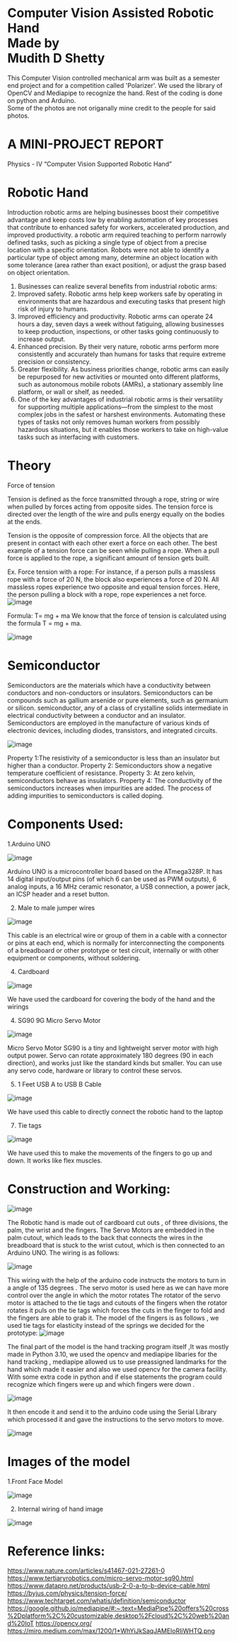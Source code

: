 # Computer Vision Assisted Robotic Hand <br>Made by <br>Mudith D Shetty
This Computer Vision controlled mechanical arm was built as a semester end project and for a competition called 'Polarizer'. We used the library of OpenCV and Mediapipe to recognize the hand. Rest of the coding is done on python and Arduino.<br>
Some of the photos are not origanally mine credit to the people for said photos.

# A MINI-PROJECT REPORT
Physics - IV 
“Computer  Vision Supported Robotic Hand” <br>

# Robotic Hand
Introduction
 robotic arms are helping businesses boost their competitive advantage and keep costs low by enabling automation of key processes that contribute to enhanced safety for workers, accelerated production, and improved productivity. a robotic arm required teaching to perform narrowly defined tasks, such as picking a single type of object from a precise location with a specific orientation. Robots were not able to identify a particular type of object among many, determine an object location with some tolerance (area rather than exact position), or adjust the grasp based on object orientation.

1. Businesses can realize several benefits from industrial robotic arms:
2. Improved safety. Robotic arms help keep workers safe by operating in environments that are hazardous and executing tasks that present high risk of injury to humans.
3. Improved efficiency and productivity. Robotic arms can operate 24 hours a day, seven days a week without fatiguing, allowing businesses to keep production, inspections, or other tasks going continuously to increase output.
4. Enhanced precision. By their very nature, robotic arms perform more consistently and accurately than humans for tasks that require extreme precision or consistency.
5. Greater flexibility. As business priorities change, robotic arms can easily be repurposed for new activities or mounted onto different platforms, such as autonomous mobile robots (AMRs), a stationary assembly line platform, or wall or shelf, as needed.
6. One of the key advantages of industrial robotic arms is their versatility for supporting multiple applications—from the simplest to the most complex jobs in the safest or harshest environments. Automating these types of tasks not only removes human workers from possibly hazardous situations, but it enables those workers to take on high-value tasks such as interfacing with customers.


# Theory
Force of tension

Tension is defined as the force transmitted through a rope, string or wire when pulled by forces acting from opposite sides. The tension force is directed over the length of the wire and pulls energy equally on the bodies at the ends.

Tension is the opposite of compression force. All the objects that are present in contact with each other exert a force on each other. The best example of a tension force can be seen while pulling a rope. When a pull force is applied to the rope, a significant amount of tension gets built.

Ex. Force tension with a rope:
For instance, if a person pulls a massless rope with a force of 20 N, the block also experiences a force of 20 N. All massless ropes experience two opposite and equal tension forces. Here, the person pulling a block with a rope, rope experiences a net force.
![image](https://github.com/MudithDShetty/Computer_Vision_Robotic_Hand/assets/128790888/e25a78a2-45fa-4e6f-aa31-3bdecca5e770)

Formula:
T= mg + ma
We know that the force of tension is calculated using the formula T = mg + ma.

![image](https://github.com/MudithDShetty/Computer_Vision_Robotic_Hand/assets/128790888/a0aff258-d019-4874-9050-582c1e25ec87)


 # Semiconductor

Semiconductors are the materials which have a conductivity between conductors  and non-conductors or insulators. Semiconductors can be compounds such as gallium arsenide or pure elements, such as germanium or silicon.
semiconductor, any of a class of crystalline solids intermediate in electrical conductivity between a conductor and an insulator. Semiconductors are employed in the manufacture of various kinds of electronic devices, including diodes, transistors, and integrated circuits.

![image](https://github.com/MudithDShetty/Computer_Vision_Robotic_Hand/assets/128790888/be392f87-c04d-4528-9747-c0fb67ffd629)


Property 1:The resistivity of a semiconductor is less than an insulator but higher than a conductor.
Property 2: Semiconductors show a negative temperature coefficient of resistance. 
Property 3: At zero kelvin, semiconductors behave as insulators.
Property 4: The conductivity of the semiconductors increases when impurities are added. The process of adding impurities to semiconductors is called doping.

# Components Used:
1.Arduino UNO

![image](https://github.com/MudithDShetty/Computer_Vision_Robotic_Hand/assets/128790888/658b92bf-abf1-4aea-8c2b-aae08f0b1d10)

Arduino UNO is a microcontroller board based on the ATmega328P. It has 14 digital input/output pins (of which 6 can be used as PWM outputs), 6 analog inputs, a 16 MHz ceramic resonator, a USB connection, a power jack, an ICSP header and a reset button.

2. Male to male jumper wires
   
![image](https://github.com/MudithDShetty/Computer_Vision_Robotic_Hand/assets/128790888/949321cb-437b-4ce0-8010-5587c7c01e6b)

This cable is an electrical wire or group of them in a cable with a connector or pins at each end, which is normally for interconnecting the components of a breadboard or other prototype or test circuit, internally or with other equipment or components, without soldering.

4. Cardboard
   
![image](https://github.com/MudithDShetty/Computer_Vision_Robotic_Hand/assets/128790888/5f4873d2-8df4-4a46-a295-d42f2899b1c3)

We have used the cardboard for covering the body of the hand and the wirings


4. SG90 9G Micro Servo Motor
   
![image](https://github.com/MudithDShetty/Computer_Vision_Robotic_Hand/assets/128790888/a481c0bc-c568-4ac7-955f-9212c4af3135)

Micro Servo Motor SG90 is a tiny and lightweight server motor with high output power. Servo can rotate approximately 180 degrees (90 in each direction), and works just like the standard kinds but smaller. You can use any servo code, hardware or library to control these servos.

5. 1 Feet USB A to USB B Cable
   
![image](https://github.com/MudithDShetty/Computer_Vision_Robotic_Hand/assets/128790888/19a356c9-b0ae-4a1a-a396-9ee8e0cea43f)

We have used this cable to directly connect the robotic hand to the laptop

7.  Tie tags
   
![image](https://github.com/MudithDShetty/Computer_Vision_Robotic_Hand/assets/128790888/25cf4bdc-0288-4149-bd9d-ab3ee6b4a010)

We have used this to make the movements of the fingers to go up and down. It works like flex muscles.

# Construction and Working:

![image](https://github.com/MudithDShetty/Computer_Vision_Robotic_Hand/assets/128790888/c1fffaf2-68ff-4dce-b768-93b9e7243b56)

The Robotic hand is made out of cardboard cut outs , of three divisions, the palm, the wrist and the fingers. The Servo Motors are embedded in the palm cutout, which leads to the back that connects the wires in the breadboard that is stuck to the wrist cutout, which is then connected to an Arduino UNO.
The wiring is as follows:

![image](https://github.com/MudithDShetty/Computer_Vision_Robotic_Hand/assets/128790888/c41bfc72-1b1d-4663-a56f-c2093047d75e)

This wiring with the help of the arduino code instructs the motors to turn in a angle of 135 degrees . 
The servo motor is used here as we can have more control over the angle in which the motor rotates
The rotator of the servo motor is attached to the tie tags and cutouts of the fingers when the rotator rotates it puls on the tie tags which forces the cuts in the finger to fold and the fingers are able to grab it.
The model of the fingers is as follows , we used tie tags for elasticity instead of the springs we decided for the prototype:
![image](https://github.com/MudithDShetty/Computer_Vision_Robotic_Hand/assets/128790888/cf9d181f-c15f-4f19-97b6-4a0346181ac4)

The final part of the model is the hand tracking program itself ,It was mostly made in Python 3.10, we used the opencv and mediapipe libaries for the hand tracking , mediapipe allowed us to use preassigned landmarks for the hand which made it easier and also we used opencv for the camera facility.
With some extra code in python and if else statements the program could recognize which fingers were up and which fingers were down .

![image](https://github.com/MudithDShetty/Computer_Vision_Robotic_Hand/assets/128790888/2a6e30e1-a82d-4fb2-9013-245d9a787b82)

It then encode it and send it to the arduino code using the Serial Library which processed it and gave the instructions to the servo motors to move.

![image](https://github.com/MudithDShetty/Computer_Vision_Robotic_Hand/assets/128790888/ff840a98-3f22-4f4d-b771-2585735ac7c3)

# Images of the model
1.Front Face Model

![image](https://github.com/MudithDShetty/Computer_Vision_Robotic_Hand/assets/128790888/80e33484-6268-49c3-ae70-53225c0d1b7d)

2. Internal wiring of  hand image
   
![image](https://github.com/MudithDShetty/Computer_Vision_Robotic_Hand/assets/128790888/cdfced07-55dc-4515-ae7e-93287615e01a)


# Reference links: 
https://www.nature.com/articles/s41467-021-27261-0
https://www.tertiaryrobotics.com/micro-servo-motor-sg90.html
https://www.datapro.net/products/usb-2-0-a-to-b-device-cable.html
https://byjus.com/physics/tension-force/
https://www.techtarget.com/whatis/definition/semiconductor
https://google.github.io/mediapipe/#:~:text=MediaPipe%20offers%20cross%2Dplatform%2C%20customizable,desktop%2Fcloud%2C%20web%20and%20IoT
https://opencv.org/
https://miro.medium.com/max/1200/1*WhYiJkSaqJAMEloRIiWHTQ.png




